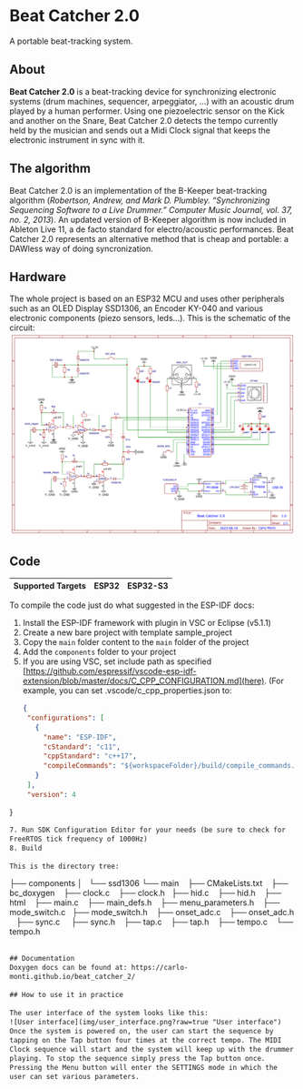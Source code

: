 # Beat Catcher 2.0
A portable beat-tracking system.

## About
**Beat Catcher 2.0** is a beat-tracking device for synchronizing electronic systems (drum machines, sequencer, arpeggiator, ...) with an acoustic drum played by a human performer. Using one piezoelectric sensor on the Kick and another on the Snare, Beat Catcher 2.0 detects the tempo currently held by the musician and sends out a Midi Clock signal that keeps the electronic instrument in sync with it. 

## The algorithm
Beat Catcher 2.0 is an implementation of the B-Keeper beat-tracking algorithm (*Robertson, Andrew, and Mark D. Plumbley. “Synchronizing Sequencing Software to a Live Drummer.” Computer
Music Journal, vol. 37, no. 2, 2013*). An updated version of B-Keeper algorithm is now included in Ableton Live 11, a de facto standard for electro/acoustic performances. Beat Catcher 2.0 represents an alternative method that is cheap and portable: a DAWless way of doing syncronization.

## Hardware
The whole project is based on an ESP32 MCU and uses other peripherals such as an OLED Display SSD1306, an Encoder KY-040 and various electronic components (piezo sensors, leds...). This is the schematic of the circuit:
![Circuit image](img/circuito.png?raw=true "Circuit")

## Code

| Supported Targets | ESP32 | ESP32-S3 |
| ----------------- | ----- | -------- |

To compile the code just do what suggested in the ESP-IDF docs:

1. Install the ESP-IDF framework with plugin in VSC or Eclipse (v5.1.1)
2. Create a new bare project with template sample_project
3. Copy the `main` folder content to the `main` folder of the project
4. Add the `components` folder to your project
5. If you are using VSC, set include path as specified [https://github.com/espressif/vscode-esp-idf-extension/blob/master/docs/C_CPP_CONFIGURATION.md](here). (For example, you can set .vscode/c_cpp_properties.json to:
   ```json
   {
    "configurations": [
      {
        "name": "ESP-IDF",
        "cStandard": "c11",
        "cppStandard": "c++17",
        "compileCommands": "${workspaceFolder}/build/compile_commands.json"
      }
    ],
    "version": 4
  }
  ```
7. Run SDK Configuration Editor for your needs (be sure to check for FreeRTOS tick frequency of 1000Hz)
8. Build

This is the directory tree:
```

├── components
│   └── ssd1306
└── main
    ├── CMakeLists.txt
    ├── bc_doxygen
    ├── clock.c
    ├── clock.h
    ├── hid.c
    ├── hid.h
    ├── html
    ├── main.c
    ├── main_defs.h
    ├── menu_parameters.h
    ├── mode_switch.c
    ├── mode_switch.h
    ├── onset_adc.c
    ├── onset_adc.h
    ├── sync.c
    ├── sync.h
    ├── tap.c
    ├── tap.h
    ├── tempo.c
    └── tempo.h
```

## Documentation
Doxygen docs can be found at: https://carlo-monti.github.io/beat_catcher_2/

## How to use it in practice

The user interface of the system looks like this:
![User interface](img/user_interface.png?raw=true "User interface")
Once the system is powered on, the user can start the sequence by tapping on the Tap button four times at the correct tempo. The MIDI Clock sequence will start and the system will keep up with the drummer playing. To stop the sequence simply press the Tap button once. Pressing the Menu button will enter the SETTINGS mode in which the user can set various parameters.

